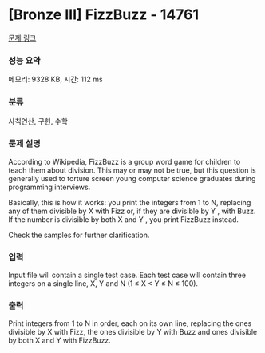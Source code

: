 # [Bronze III] FizzBuzz - 14761 

[문제 링크](https://www.acmicpc.net/problem/14761) 

### 성능 요약

메모리: 9328 KB, 시간: 112 ms

### 분류

사칙연산, 구현, 수학

### 문제 설명

<p>According to Wikipedia, FizzBuzz is a group word game for children to teach them about division. This may or may not be true, but this question is generally used to torture screen young computer science graduates during programming interviews.</p>

<p>Basically, this is how it works: you print the integers from 1 to N, replacing any of them divisible by X with Fizz or, if they are divisible by Y , with Buzz. If the number is divisible by both X and Y , you print FizzBuzz instead.</p>

<p>Check the samples for further clarification.</p>

### 입력 

 <p>Input file will contain a single test case. Each test case will contain three integers on a single line, X, Y and N (1 ≤ X < Y ≤ N ≤ 100).</p>

### 출력 

 <p>Print integers from 1 to N in order, each on its own line, replacing the ones divisible by X with Fizz, the ones divisible by Y with Buzz and ones divisible by both X and Y with FizzBuzz.</p>

